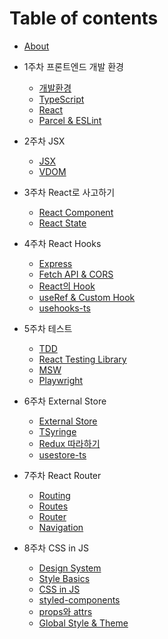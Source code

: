 # Table of contents

- [About](README.md)

- 1주차 프론트엔드 개발 환경
  - [개발환경](week1/1_environment.md)
  - [TypeScript](week1/2_typescript.md)
  - [React](week1/3_react.md)
  - [Parcel & ESLint](week1/4_parcel_eslint.md)

- 2주차 JSX
  - [JSX](week2/1_jsx.md)
  - [VDOM](week2/2_vdom.md)

- 3주차 React로 사고하기
  - [React Component](week3/1_react_component.md)
  - [React State](week3/2_react_state.md)

- 4주차 React Hooks
  - [Express](week4/1_express.md)
  - [Fetch API & CORS](week4/2_fetch_api__cors.md)
  - [React의 Hook](week4/3_react_hook.md)
  - [useRef & Custom Hook](week4/4_useref__custom_hook.md)
  - [usehooks-ts](week4/5_usehooks_ts.md)

- 5주차 테스트
  - [TDD](week5/1_tdd.md)
  - [React Testing Library](week5/2_react_testing_library.md)
  - [MSW](week5/3_msw.md)
  - [Playwright](week5/4_playwright.md)

- 6주차 External Store
  - [External Store](week6/1_external_store.md)
  - [TSyringe](week6/2_tsyringe.md)
  - [Redux 따라하기](week6/3_redux.md)
  - [usestore-ts](week6/4_usestore_ts.md)

- 7주차 React Router
  - [Routing](week7/1_routing.md)
  - [Routes](week7/2_routes.md)
  - [Router](week7/3_router.md)
  - [Navigation](week7/4_navigation.md)

- 8주차 CSS in JS
  - [Design System](week8/1_design_system.md)
  - [Style Basics](week8/2_style-basics.md)
  - [CSS in JS](week8/3_css_in_js.md)
  - [styled-components](week8/4_styled_components.md)
  - [props와 attrs](week8/5_props_attrs.md)
  - [Global Style & Theme](week8/6_global_style__theme.md)
